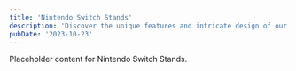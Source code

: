 ```yaml
---
title: 'Nintendo Switch Stands'
description: 'Discover the unique features and intricate design of our Nintendo Switch Stands. Perfect for various applications, this piece adds a touch of creativity and innovation to any setting.'
pubDate: '2023-10-23'
---
```


Placeholder content for Nintendo Switch Stands.